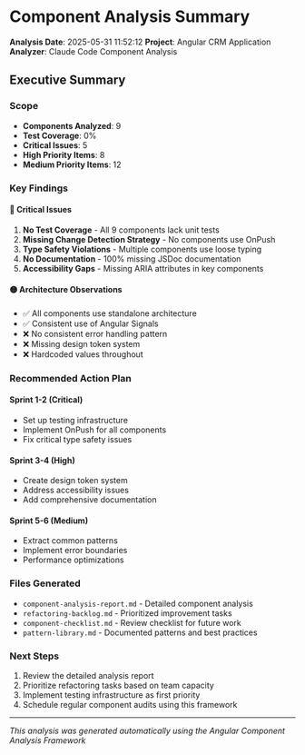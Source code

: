 # Component Analysis Summary

**Analysis Date**: 2025-05-31 11:52:12
**Project**: Angular CRM Application
**Analyzer**: Claude Code Component Analysis

## Executive Summary

### Scope
- **Components Analyzed**: 9
- **Test Coverage**: 0%
- **Critical Issues**: 5
- **High Priority Items**: 8
- **Medium Priority Items**: 12

### Key Findings

#### 🔴 Critical Issues
1. **No Test Coverage** - All 9 components lack unit tests
2. **Missing Change Detection Strategy** - No components use OnPush
3. **Type Safety Violations** - Multiple components use loose typing
4. **No Documentation** - 100% missing JSDoc documentation
5. **Accessibility Gaps** - Missing ARIA attributes in key components

#### 🟡 Architecture Observations
- ✅ All components use standalone architecture
- ✅ Consistent use of Angular Signals
- ❌ No consistent error handling pattern
- ❌ Missing design token system
- ❌ Hardcoded values throughout

### Recommended Action Plan

#### Sprint 1-2 (Critical)
- Set up testing infrastructure
- Implement OnPush for all components
- Fix critical type safety issues

#### Sprint 3-4 (High)
- Create design token system
- Address accessibility issues
- Add comprehensive documentation

#### Sprint 5-6 (Medium)
- Extract common patterns
- Implement error boundaries
- Performance optimizations

### Files Generated
- `component-analysis-report.md` - Detailed component analysis
- `refactoring-backlog.md` - Prioritized improvement tasks
- `component-checklist.md` - Review checklist for future work
- `pattern-library.md` - Documented patterns and best practices

### Next Steps
1. Review the detailed analysis report
2. Prioritize refactoring tasks based on team capacity
3. Implement testing infrastructure as first priority
4. Schedule regular component audits using this framework

---

*This analysis was generated automatically using the Angular Component Analysis Framework*